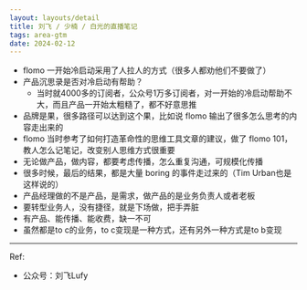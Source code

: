 ```yaml
---
layout: layouts/detail
title: 刘飞 / 少楠 / 白光的直播笔记
tags: area-gtm
date: 2024-02-12
---
```

- flomo 一开始冷启动采用了人拉人的方式（很多人都劝他们不要做了）
- 产品沉思录是否对冷启动有帮助？
  - 当时就4000多的订阅者，公众号1万多订阅者，对一开始的冷启动帮助不大，而且产品一开始太粗糙了，都不好意思推
- 品牌是果，很多路径可以达到这个果，比如说 flomo 输出了很多怎么思考的内容走出来的
- flomo 当时参考了如何打造革命性的思维工具文章的建议，做了 flomo 101，教人怎么记笔记，改变别人思维方式很重要
- 无论做产品，做内容，都要考虑传播，怎么重复沟通，可规模化传播
- 很多时候，最后的结果，都是大量 boring 的事件走过来的（Tim Urban也是这样说的）
- 产品经理做的不是产品，是需求，做产品的是业务负责人或者老板
- 要转型业务人，没有捷径，就是下场做，把手弄脏
- 有产品、能传播、能收费，缺一不可
- 虽然都是to c的业务，to c变现是一种方式，还有另外一种方式是to b变现

---

Ref:
- 公众号：刘飞Lufy